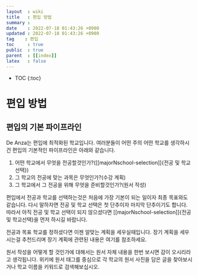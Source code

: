 ```yaml
---
layout  : wiki
title   : 편입 방법
summary :
date    : 2022-07-18 01:43:26 +0900
updated : 2022-07-18 01:43:26 +0900
tag    : 편입
toc     : true
public  : true
parent  : [[index]]
latex   : false
---
```

* TOC
{:toc}

# 편입 방법

## 편입의 기본 파이프라인

De Anza는 편입에 최적화된 학교입니다. 여러분들이 어떤 주의 어떤 학교를 생각하시건 편입의 기본적인 파이프라인은 아래와 같습니다.

1. 어떤 학교에서 무엇을 전공할것인가?([[majorNschool-selection]]{전공 및 학교 선택})
2. 그 학교의 전공에 맞는 과목은 무엇인가?(수강 계획)
3. 그 학교에서 그 전공을 위해 무엇을 준비할것인가?(원서 작성) 

편입에서 전공과 학교를 선택하는것은 처음에 가장 기본이 되는 일이자 최종 목표와도 같습니다. 다시 말하자면 전공 및 학교 선택은 첫 단추이자 마지막 단추이기도 합니다. 따라서 아직 전공 및 학교 선택이 되지 않으셨다면 [[majorNschool-selection]]{전공 및 학교선택}을 먼저 하시길 바랍니다.

전공과 목표 학교를 정하셨다면 이젠 알맞는 계획을 세우실때입니다. 장기 계획을 세우시는걸 추천드리며 장기 계획에 관련된 내용은 여기를 참조하세요.

원서 작성을 어떻게 할 것인가에 대해서는 원서 자체 내용을 한번 보시면 감이 오시리라고 생각됩니다. 위키에 원서 태그를 중심으로 각 학교의 원서 사진을 담은 글을 찾아보시거나 학교 이름을 키워드로 검색해보십시오.


